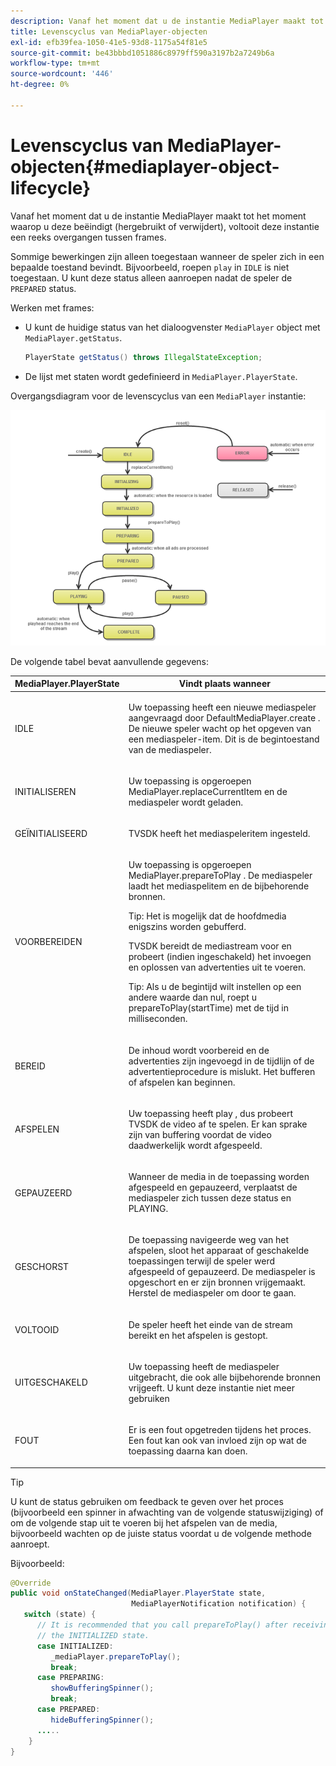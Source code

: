 ```yaml
---
description: Vanaf het moment dat u de instantie MediaPlayer maakt tot het moment waarop u deze beëindigt (hergebruikt of verwijdert), voltooit deze instantie een reeks overgangen tussen frames.
title: Levenscyclus van MediaPlayer-objecten
exl-id: efb39fea-1050-41e5-93d8-1175a54f81e5
source-git-commit: be43bbbd1051886c8979ff590a3197b2a7249b6a
workflow-type: tm+mt
source-wordcount: '446'
ht-degree: 0%

---
```


# Levenscyclus van MediaPlayer-objecten{#mediaplayer-object-lifecycle}

Vanaf het moment dat u de instantie MediaPlayer maakt tot het moment waarop u deze beëindigt (hergebruikt of verwijdert), voltooit deze instantie een reeks overgangen tussen frames.

Sommige bewerkingen zijn alleen toegestaan wanneer de speler zich in een bepaalde toestand bevindt. Bijvoorbeeld, roepen `play` in `IDLE` is niet toegestaan. U kunt deze status alleen aanroepen nadat de speler de `PREPARED` status.

Werken met frames:

* U kunt de huidige status van het dialoogvenster `MediaPlayer` object met `MediaPlayer.getStatus`.

   ```java
   PlayerState getStatus() throws IllegalStateException;
   ```

* De lijst met staten wordt gedefinieerd in `MediaPlayer.PlayerState`.

Overgangsdiagram voor de levenscyclus van een `MediaPlayer` instantie:
<!--<a id="fig_1C55DE3F186F4B36AFFDCDE90379534C"></a>-->

![](assets/player-state-transitions-diagram-android_1.2_web.png)

De volgende tabel bevat aanvullende gegevens:

<table id="table_426F0093E4214EA88CD72A7796B58DFD"> 
 <thead> 
  <tr> 
   <th colname="col1" class="entry"> MediaPlayer.PlayerState </th> 
   <th colname="col2" class="entry"> Vindt plaats wanneer </th> 
  </tr> 
 </thead>
 <tbody> 
  <tr> 
   <td colname="col1"> <span class="codeph"> IDLE </span> </td> 
   <td colname="col2"> <p>Uw toepassing heeft een nieuwe mediaspeler aangevraagd door <span class="codeph"> DefaultMediaPlayer.create </span>. De nieuwe speler wacht op het opgeven van een mediaspeler-item. Dit is de begintoestand van de mediaspeler. </p> </td> 
  </tr> 
  <tr> 
   <td colname="col1"> <span class="codeph"> INITIALISEREN </span> </td> 
   <td colname="col2"> <p>Uw toepassing is opgeroepen <span class="codeph"> MediaPlayer.replaceCurrentItem </span>en de mediaspeler wordt geladen. </p> </td> 
  </tr> 
  <tr> 
   <td colname="col1"> <span class="codeph"> GEÏNITIALISEERD </span> </td> 
   <td colname="col2"> <p>TVSDK heeft het mediaspeleritem ingesteld. </p> </td> 
  </tr> 
  <tr> 
   <td colname="col1"> <span class="codeph"> VOORBEREIDEN </span> </td> 
   <td colname="col2"> <p>Uw toepassing is opgeroepen <span class="codeph"> MediaPlayer.prepareToPlay </span>. De mediaspeler laadt het mediaspelitem en de bijbehorende bronnen. </p> <p>Tip: Het is mogelijk dat de hoofdmedia enigszins worden gebufferd. </p> <p>TVSDK bereidt de mediastream voor en probeert (indien ingeschakeld) het invoegen en oplossen van advertenties uit te voeren. </p> <p>Tip: Als u de begintijd wilt instellen op een andere waarde dan nul, roept u <span class="codeph"> prepareToPlay(startTime) </span> met de tijd in milliseconden. </p> </td> 
  </tr> 
  <tr> 
   <td colname="col1"> <span class="codeph"> BEREID </span> </td> 
   <td colname="col2"> <p>De inhoud wordt voorbereid en de advertenties zijn ingevoegd in de tijdlijn of de advertentieprocedure is mislukt. Het bufferen of afspelen kan beginnen. </p> </td> 
  </tr> 
  <tr> 
   <td colname="col1"> <span class="codeph"> AFSPELEN </span> </td> 
   <td colname="col2"> <p>Uw toepassing heeft <span class="codeph"> play </span>, dus probeert TVSDK de video af te spelen. Er kan sprake zijn van buffering voordat de video daadwerkelijk wordt afgespeeld. </p> </td> 
  </tr> 
  <tr> 
   <td colname="col1"> <span class="codeph"> GEPAUZEERD </span> </td> 
   <td colname="col2"> <p>Wanneer de media in de toepassing worden afgespeeld en gepauzeerd, verplaatst de mediaspeler zich tussen deze status en PLAYING. </p> </td> 
  </tr> 
  <tr> 
   <td colname="col1"> <span class="codeph"> GESCHORST </span> </td> 
   <td colname="col2"> <p>De toepassing navigeerde weg van het afspelen, sloot het apparaat of geschakelde toepassingen terwijl de speler werd afgespeeld of gepauzeerd. De mediaspeler is opgeschort en er zijn bronnen vrijgemaakt. Herstel de mediaspeler om door te gaan. </p> </td> 
  </tr> 
  <tr> 
   <td colname="col1"> <span class="codeph"> VOLTOOID </span> </td> 
   <td colname="col2"> <p>De speler heeft het einde van de stream bereikt en het afspelen is gestopt. </p> </td> 
  </tr> 
  <tr> 
   <td colname="col1"> <span class="codeph"> UITGESCHAKELD </span> </td> 
   <td colname="col2"> <p>Uw toepassing heeft de mediaspeler uitgebracht, die ook alle bijbehorende bronnen vrijgeeft. U kunt deze instantie niet meer gebruiken </p> </td> 
  </tr> 
  <tr> 
   <td colname="col1"> <span class="codeph"> FOUT </span> </td> 
   <td colname="col2"> <p>Er is een fout opgetreden tijdens het proces. Een fout kan ook van invloed zijn op wat de toepassing daarna kan doen. </p> </td> 
  </tr> 
 </tbody> 
</table>

>[!TIP]
>
>U kunt de status gebruiken om feedback te geven over het proces (bijvoorbeeld een spinner in afwachting van de volgende statuswijziging) of om de volgende stap uit te voeren bij het afspelen van de media, bijvoorbeeld wachten op de juiste status voordat u de volgende methode aanroept.

Bijvoorbeeld:

```java
@Override 
public void onStateChanged(MediaPlayer.PlayerState state,  
                           MediaPlayerNotification notification) { 
   switch (state) { 
      // It is recommended that you call prepareToPlay() after receiving  
      // the INITIALIZED state. 
      case INITIALIZED: 
         _mediaPlayer.prepareToPlay(); 
         break; 
      case PREPARING: 
         showBufferingSpinner(); 
         break; 
      case PREPARED: 
         hideBufferingSpinner(); 
      ..... 
    } 
}
```

